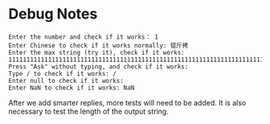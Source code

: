 # Debug Notes

    Enter the number and check if it works： 1
    Enter Chinese to check if it works normally: 锟斤拷
    Enter the max string (try it), check if it works: 11111111111111111111111111111111111111111111111111111111111111111111111111111111111111111111111111111111
    Press "Ask" without typing, and check if it works: 
    Type / to check if it works: /
    Enter null to check if it works: 
    Enter NaN to check if it works: NaN

After we add smarter replies, more tests will need to be added. It is also necessary to test the length of the output string.
